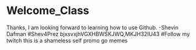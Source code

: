 # Welcome_Class
Thanks, I am looking forward to learning how to use Github. -Shevin Dafman
#Shev4Prez
bjxsvxjhVGXHBWSKJWQ,MKJH32IU43
#Follow my twitch this is a shameless self promo go memes

